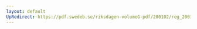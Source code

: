 ```yaml
---
layout: default
UpRedirect: https://pdf.swedeb.se/riksdagen-volumeG-pdf/200102/reg_200102/reg_200102_0269.pdf
---
```

